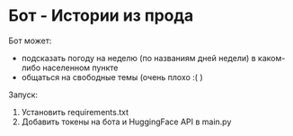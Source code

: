# Бот - Истории из прода

Бот может:

- подсказать погоду на неделю (по названиям дней недели) в каком-либо населенном пункте
- общаться на свободные темы (очень плохо :( )

Запуск:

1. Установить requirements.txt
2. Добавить токены на бота и HuggingFace API в main.py
